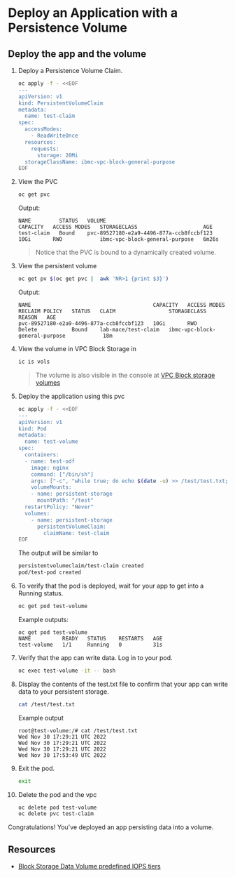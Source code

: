 # Deploy an Application with a Persistence Volume

## Deploy the app and the volume

1. Deploy a Persistence Volume Claim.

    ```bash
    oc apply -f - <<EOF
    ---
    apiVersion: v1
    kind: PersistentVolumeClaim
    metadata:
      name: test-claim
    spec:
      accessModes:
        - ReadWriteOnce
      resources:
        requests:
          storage: 20Mi
      storageClassName: ibmc-vpc-block-general-purpose
    EOF
    ```

1. View the PVC

    ```bash
    oc get pvc
    ```

    Output:

    ```
    NAME         STATUS   VOLUME                                     CAPACITY   ACCESS MODES   STORAGECLASS                     AGE
    test-claim   Bound    pvc-89527180-e2a9-4496-877a-ccb8fccbf123   10Gi       RWO            ibmc-vpc-block-general-purpose   6m26s
    ```

    > Notice that the PVC is bound to a dynamically created volume.

1. View the persistent volume

    ```bash
    oc get pv $(oc get pvc |  awk 'NR>1 {print $3}')
    ```

    Output:

    ```
    NAME                                       CAPACITY   ACCESS MODES   RECLAIM POLICY   STATUS   CLAIM                 STORAGECLASS                     REASON   AGE
    pvc-89527180-e2a9-4496-877a-ccb8fccbf123   10Gi       RWO            Delete           Bound    lab-mace/test-claim   ibmc-vpc-block-general-purpose            18m
    ```

1. View the volume in VPC Block Storage in

    ```sh
    ic is vols
    ```

    > The volume is also visible in the console at [VPC Block storage volumes](https://cloud.ibm.com/vpc-ext/storage/storageVolumes)

1. Deploy the application using this pvc

    ```bash
    oc apply -f - <<EOF         
    ---
    apiVersion: v1
    kind: Pod
    metadata:
      name: test-volume
    spec:
      containers:
      - name: test-odf
        image: nginx
        command: ["/bin/sh"]
        args: ["-c", "while true; do echo $(date -u) >> /test/test.txt; sleep 600; done"] 
        volumeMounts:
        - name: persistent-storage
          mountPath: "/test"
      restartPolicy: "Never"
      volumes:
        - name: persistent-storage
          persistentVolumeClaim:
            claimName: test-claim
    EOF
    ```

    The output will be similar to

    ```bash
    persistentvolumeclaim/test-claim created
    pod/test-pod created
    ```

1. To verify that the pod is deployed, wait for your app to get into a Running status.

    ```bash
    oc get pod test-volume
    ```

    Example outputs:

    ```
    oc get pod test-volume
    NAME          READY   STATUS    RESTARTS   AGE
    test-volume   1/1     Running   0          31s  
    ```

1. Verify that the app can write data. Log in to your pod.

    ```sh
    oc exec test-volume -it -- bash
    ```

1. Display the contents of the test.txt file to confirm that your app can write data to your persistent storage.

    ```sh
    cat /test/test.txt
    ```

    Example output

    ```
    root@test-volume:/# cat /test/test.txt
    Wed Nov 30 17:29:21 UTC 2022
    Wed Nov 30 17:29:21 UTC 2022
    Wed Nov 30 17:29:21 UTC 2022
    Wed Nov 30 17:53:49 UTC 2022
    ```

1. Exit the pod.

    ```sh
    exit
    ```

1. Delete the pod and the vpc

    ```sh
    oc delete pod test-volume
    oc delete pvc test-claim
    ```

Congratulations! You've deployed an app persisting data into a volume.

## Resources

* [Block Storage Data Volume predefined IOPS tiers](https://cloud.ibm.com/docs/vpc?topic=vpc-block-storage-profiles&interface=ui#tiers)
